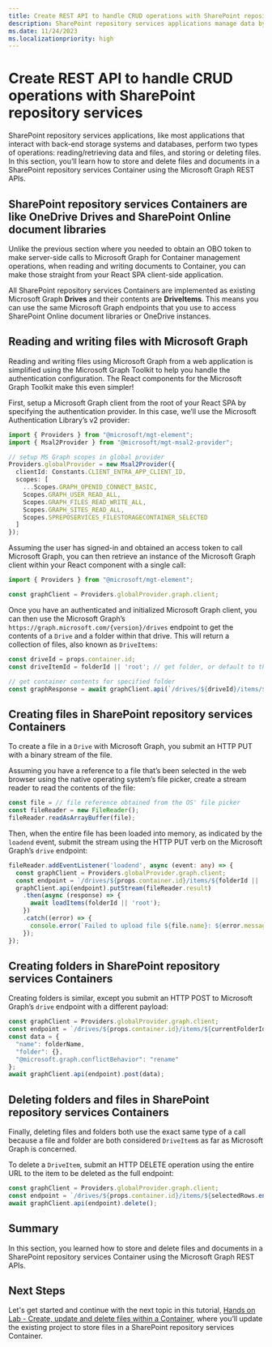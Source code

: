 ```yaml
---
title: Create REST API to handle CRUD operations with SharePoint repository services
description: SharePoint repository services applications manage data by performing two fundamental operations—reading/retrieving and storing/deleting files. This section focuses on teaching you to store and delete files in a SharePoint repository services Container with Microsoft Graph REST APIs.
ms.date: 11/24/2023
ms.localizationpriority: high
---
```

# Create REST API to handle CRUD operations with SharePoint repository services

SharePoint repository services applications, like most applications that interact with back-end storage systems and databases, perform two types of operations: reading/retrieving data and files, and storing or deleting files. In this section, you’ll learn how to store and delete files and documents in a SharePoint repository services Container using the Microsoft Graph REST APIs.

## SharePoint repository services Containers are like OneDrive Drives and SharePoint Online document libraries

Unlike the previous section where you needed to obtain an OBO token to make server-side calls to Microsoft Graph for Container management operations, when reading and writing documents to Container, you can make those straight from your React SPA client-side application.

All SharePoint repository services Containers are implemented as existing Microsoft Graph **Drives** and their contents are **DriveItems**. This means you can use the same Microsoft Graph endpoints that you use to access SharePoint Online document libraries or OneDrive instances.

## Reading and writing files with Microsoft Graph

Reading and writing files using Microsoft Graph from a web application is simplified using the Microsoft Graph Toolkit to help you handle the authentication configuration. The React components for the Microsoft Graph Toolkit make this even simpler!

First, setup a Microsoft Graph client from the root of your React SPA by specifying the authentication provider. In this case, we’ll use the Microsoft Authentication Library’s v2 provider:

```typescript
import { Providers } from "@microsoft/mgt-element";
import { Msal2Provider } from "@microsoft/mgt-msal2-provider";

// setup MS Graph scopes in global provider
Providers.globalProvider = new Msal2Provider({
  clientId: Constants.CLIENT_ENTRA_APP_CLIENT_ID,
  scopes: [
    ...Scopes.GRAPH_OPENID_CONNECT_BASIC,
    Scopes.GRAPH_USER_READ_ALL,
    Scopes.GRAPH_FILES_READ_WRITE_ALL,
    Scopes.GRAPH_SITES_READ_ALL,
    Scopes.SPREPOSERVICES_FILESTORAGECONTAINER_SELECTED
  ]
});
```

Assuming the user has signed-in and obtained an access token to call Microsoft Graph, you can then retrieve an instance of the Microsoft Graph client within your React component with a single call:

```typescript
import { Providers } from "@microsoft/mgt-element";

const graphClient = Providers.globalProvider.graph.client;
```

Once you have an authenticated and initialized Microsoft Graph client, you can then use the Microsoft Graph’s `https://graph.microsoft.com/{version}/drives` endpoint to get the contents of a `Drive` and a folder within that drive. This will return a collection of files, also known as `DriveItems`:

```typescript
const driveId = props.container.id;
const driveItemId = folderId || 'root'; // get folder, or default to the 'root' folder

// get container contents for specified folder
const graphResponse = await graphClient.api(`/drives/${driveId}/items/${driveItemId}/children`).get();
```

## Creating files in SharePoint repository services Containers

To create a file in a `Drive` with Microsoft Graph, you submit an HTTP PUT with a binary stream of the file.

Assuming you have a reference to a file that’s been selected in the web browser using the native operating system’s file picker, create a stream reader to read the contents of the file:

```typescript
const file = // file reference obtained from the OS' file picker
const fileReader = new FileReader();
fileReader.readAsArrayBuffer(file);
```

Then, when the entire file has been loaded into memory, as indicated by the `loadend` event, submit the stream using the HTTP PUT verb on the Microsoft Graph’s `drive` endpoint:

```typescript
fileReader.addEventListener('loadend', async (event: any) => {
  const graphClient = Providers.globalProvider.graph.client;
  const endpoint = `/drives/${props.container.id}/items/${folderId || 'root'}:/${file.name}:/content`;
  graphClient.api(endpoint).putStream(fileReader.result)
    .then(async (response) => {
      await loadItems(folderId || 'root');
    })
    .catch((error) => {
      console.error(`Failed to upload file ${file.name}: ${error.message}`);
    });
});
```

## Creating folders in SharePoint repository services Containers

Creating folders is similar, except you submit an HTTP POST to Microsoft Graph’s `drive` endpoint with a different payload:

```typescript
const graphClient = Providers.globalProvider.graph.client;
const endpoint = `/drives/${props.container.id}/items/${currentFolderId}/children`;
const data = {
  "name": folderName,
  "folder": {},
  "@microsoft.graph.conflictBehavior": "rename"
};
await graphClient.api(endpoint).post(data);
```

## Deleting folders and files in SharePoint repository services Containers

Finally, deleting files and folders both use the exact same type of a call because a file and folder are both considered `DriveItem`s as far as Microsoft Graph is concerned.

To delete a `DriveItem`, submit an HTTP DELETE operation using the entire URL to the item to be deleted as the full endpoint:

```typescript
const graphClient = Providers.globalProvider.graph.client;
const endpoint = `/drives/${props.container.id}/items/${selectedRows.entries().next().value[0]}`;
await graphClient.api(endpoint).delete();
```

## Summary

In this section, you learned how to store and delete files and documents in a SharePoint repository services Container using the Microsoft Graph REST APIs.

## Next Steps

Let's get started and continue with the next topic in this tutorial, [Hands on Lab - Create, update and delete files within a Container](./m02-07-hol.md), where you’ll update the existing project to store files in a SharePoint repository services Container.
